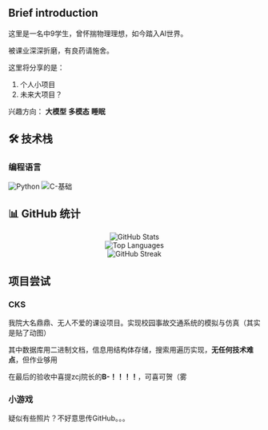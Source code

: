 ## Brief introduction
这里是一名中9学生，曾怀揣物理理想，如今踏入AI世界。

被课业深深折磨，有良药请施舍。

这里将分享的是：
1. 个人小项目
2. 未来大项目？

兴趣方向： **大模型** **多模态** **睡眠**
## 🛠️ 技术栈
### 编程语言
![Python](https://img.shields.io/badge/Python-3776AB?style=for-the-badge&logo=python&logoColor=white)
![C-基础](https://img.shields.io/badge/C-基础-A8B9CC?style=for-the-badge&logo=c&logoColor=white)
## 📊 GitHub 统计

<!-- 动态GitHub统计卡片 -->
<div align="center">
  <img src="https://github-readme-stats.vercel.app/api?username=Hegburger&show_icons=true&theme=radical" alt="GitHub Stats" />
  <br/>
  <img src="https://github-readme-stats.vercel.app/api/top-langs/?username=Hegburger&layout=compact&theme=radical" alt="Top Languages" />
  <br/>
  <img src="https://github-readme-streak-stats.herokuapp.com/?user=Hegburger&theme=radical" alt="GitHub Streak" />
</div>


## 项目尝试
### CKS
我院大名鼎鼎、无人不爱的课设项目。实现校园事故交通系统的模拟与仿真（其实是贴了动图）

其中数据库用二进制文档，信息用结构体存储，搜索用遍历实现，**无任何技术难点**，但作业够用

在最后的验收中喜提zcj院长的**B-！！！！**，可喜可贺（雾
### 小游戏
疑似有些照片？不好意思传GitHub。。。


